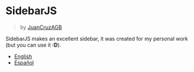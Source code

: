 # SidebarJS
> by [JuanCruzAGB](https://github.com/JuanCruzAGB)

SidebarJS makes an excellent sidebar, it was created for my personal work (but you can use it **:D**).

 - [English](https://github.com/JuanCruzAGB/SidebarJS/blob/master/doc/en.md)
 - [Español](https://github.com/JuanCruzAGB/SidebarJS/blob/master/doc/es.md)